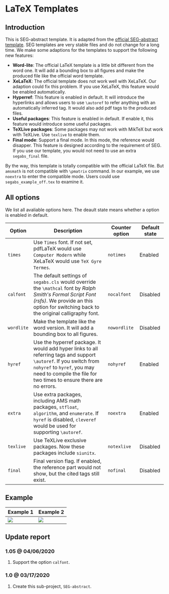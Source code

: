 # LaTeX Templates

## Introduction

This is SEG-abstract template. It is adapted from the [official SEG-abstract template][git-seg]. SEG templates are very stable files and do not change for a long time. We make some adaptions for the templates to support the following new features:

* **Word-lite**: The official LaTeX template is a little bit different from the word one. It will add a bounding box to all figures and make the produced file like the official word template.
* **XeLaTeX**: The official template does not work well with XeLaTeX. Our adaption could fix this problem. If you use XeLaTeX, this feature would be enabled automatically.
* **Hyperref**: This feature is enabled in default. It will introduce the hyperlinks and allows users to use `\autoref` to refer anything with an automatically inferred tag. It would also add pdf tags to the produced files.
* **Useful packages**: This feature is enabled in default. If enable it, this feature would introduce some useful packages.
* **TeXLive packages**: Some packages may not work with MikTeX but work with TeXLive. Use `texlive` to enable them.
* **Final mode**: Support a final mode. In this mode, the reference would disapper. This feature is designed according to the requirement of SEG. If you use our template, you would not need to use an extra `segabs_final` file.

By the way, this template is totally compatible with the official LaTeX file. But `amsmath` is not compatible with `\pmatrix` command. In our example, we use `noextra` to enter the compatible mode. Users could use `segabs_example_off.tex` to examine it.

## All options

We list all avaliable options here. The deault state means whether a option is enabled in default.

| Option | Description | Counter option | Default state |
| -----  |   -----     |      -----     |  -----  |
| `times` | Use `Times` font. If not set, pdfLaTeX would use `Computer Modern` while XeLaTeX would use `TeX Gyre Termes`.  | `notimes` | Enabled |
| `calfont` | The default settings of `segabs.cls` would override the `\mathcal` font by *Ralph Smith's Formal Script Font (rsfs)*. We provide an this option for switching back to the original calligraphy font.  | `nocalfont` | Disabled |
| `wordlite` | Make the template like the word version. It will add a bounding box to all figures. | `nowordlite` | Disabled |
| `hyref` | Use the hyperref package. It would add hyper links to all referring tags and support `\autoref`. If you switch from `nohyref` to `hyref`, you may need to compile the file for two times to ensure there are no errors. | `nohyref` | Enabled |
| `extra` | Use extra packages, including AMS math packages, `stfloat`, `algorithm`, and `enumerate`. If `hyref` is disabled, `cleveref` would be used for supporting `\autoref`. | `noextra` | Enabled |
| `texlive` | Use TeXLive exclusive packages. Now these packages include `siunitx`. | `notexlive` | Disabled |
| `final` | Final version flag. If enabled, the reference part would not show, but the cited tags still exist. | `nofinal` | Disabled |

## Example

| Example 1 | Example 2 |
| ----- | ----- |
| ![][ex-fig-1] | ![][ex-fig-2] |

## Update report

### 1.05 @ 04/06/2020

1. Support the option `calfont`.

### 1.0 @ 03/17/2020

1. Create this sub-project, `SEG-abstract`.

[git-seg]:https://github.com/SEGTeX/texmf/tree/master/tex/latex/seg
[git-beamer]:https://github.com/cainmagi/UH-beamer-templates

[ex-fig-1]:./display/seg-abs-1.png
[ex-fig-2]:./display/seg-abs-2.png